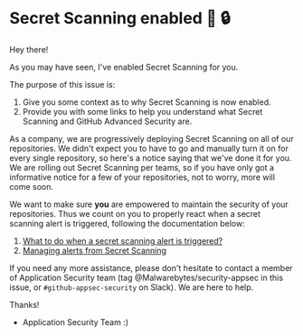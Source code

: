 # Secret Scanning enabled :wave: :lock:

Hey there!

As you may have seen, I've enabled Secret Scanning for you.


The purpose of this issue is:

1) Give you some context as to why Secret Scanning is now enabled.
2) Provide you with some links to help you understand what Secret Scanning and GitHub Advanced Security are.

As a company, we are progressively deploying Secret Scanning on all of our repositories. We didn't expect you to have to go and manually turn it on for every single repository, so here's a notice saying that we've done it for you.
We are rolling out Secret Scanning per teams, so if you have only got a informative notice for a few of your repositories, not to worry, more will come soon.

We want to make sure **you** are empowered to maintain the security of your repositories. Thus we count on you to properly react when a secret scanning alert is triggered, following the documentation below:


1) [What to do when a secret scanning alert is triggered?](https://malwarebytes.atlassian.net/wiki/spaces/IS/pages/2697920780/How+to+react+to+Secret+Scanner+alerts)
2) [Managing alerts from Secret Scanning](https://docs.github.com/en/enterprise-cloud@latest/code-security/secret-scanning/managing-alerts-from-secret-scanning)


If you need any more assistance, please don't hesitate to contact a member of Application Security team (tag @Malwarebytes/security-appsec in this issue, or `#github-appsec-security` on Slack). We are here to help.

Thanks!

- Application Security Team :)
